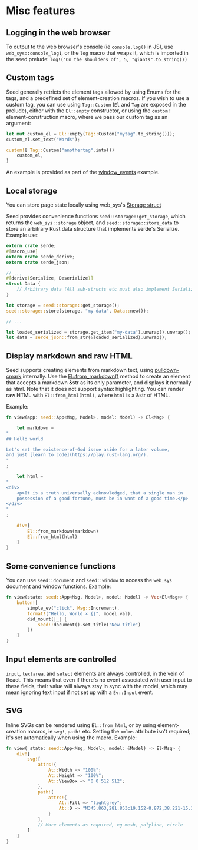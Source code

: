 # Misc features

## Logging in the web browser
To output to the web browser's console (ie `console.log()` in JS), use `web_sys::console_log1`,
or the `log` macro that wraps it, which is imported in the seed prelude: 
`log!("On the shoulders of", 5, "giants".to_string())`

## Custom tags
Seed generally retricts the element tags allowed by using Enums for the tags, and
a predefined set of element-creation macros. If you wish to use a custom tag, you can
use using `Tag::Custom` (`El` and `Tag` are
exposed in the prelude), either with the `El::empty` constructor, or using the `custom!`
element-construction macro, where we pass our custom tag as an argument:
```rust
let mut custom_el = El::empty(Tag::Custom("mytag".to_string()));
custom_el.set_text("Words");

custom![ Tag::Custom("anothertag".into())
    custom_el,
]
```
An example is provided as part of the [window_events](https://github.com/David-OConnor/seed/tree/master/examples/todomvc)
example.

## Local storage
You can store page state locally using web_sys's [Storage struct](https://rustwasm.github.io/wasm-bindgen/api/web_sys/struct.Storage.html)

Seed provides convenience functions `seed::storage::get_storage`, which returns 
the `web_sys::storage` object, and `seed::storage::store_data` to store an arbitrary
Rust data structure that implements serde's Serialize. Example use:

```rust
extern crate serde;
#[macro_use]
extern crate serde_derive;
extern crate serde_json;

// ...
#[derive(Serialize, Deserialize)]
struct Data {
    // Arbitrary data (All sub-structs etc must also implement Serialize and Deserialize)
}

let storage = seed::storage::get_storage();
seed::storage::store(storage, "my-data", Data::new());

// ...

let loaded_serialized = storage.get_item("my-data").unwrap().unwrap();
let data = serde_json::from_str(&loaded_serialized).unwrap();
```

## Display markdown and raw HTML
Seed supports creating elements from markdown text, using [pulldown-cmark](https://github.com/raphlinus/pulldown-cmark)
internally. Use the [El::from_markdown()](https://docs.rs/seed/0.1.6/seed/dom_types/struct.El.html#method.from_markdown)
method to create an element that accepts a markdown &str as its only parameter, and displays
it normally as html. Note that it does not support syntax highlighting. You can render raw HTML with `El::from_html(html)`, where `html` is a 
&str of HTML.

Example:
```rust
fn view(app: seed::App<Msg, Model>, model: Model) -> El<Msg> {

    let markdown = 
"
## Hello world

Let's set the existence-of-God issue aside for a later volume,
and just [learn to code](https://play.rust-lang.org/).
"
;

    let html = 
"
<div>
    <p>It is a truth universally acknowledged, that a single man in 
    possession of a good fortune, must be in want of a good time.</p>
</div>
"
;
    
    div![
        El::from_markdown(markdown) 
        El::from_html(html) 
    ]
}

```

## Some convenience functions
You can use `seed::document` and `seed::window` to access the `web_sys` document
and window functions. Example:
```rust
fn view(state: seed::App<Msg, Model>, model: Model) -> Vec<El<Msg>> {
    button![ 
        simple_ev("click", Msg::Increment), 
        format!("Hello, World × {}", model.val),
        did_mount(|_| {
            seed::document().set_title("New title")
        })
    ]
}
```

## Input elements are controlled
`input`, `textarea`, and `select` elements are always controlled, in the vein of React.
This means that even if there's no event associated with user input to these fields, their
value will always stay in sync with the model, which may mean ignoring text input if
not set up with a `Ev::Input` event.


## SVG
Inline SVGs can be rendered using `El::from_html`, or by using element-creation macros, ie `svg!`,
`path!` etc. Setting the `xmlns` attribute isn't required; it's set automatically when using the macro. Example:

```rust
fn view(_state: seed::App<Msg, Model>, model: &Model) -> El<Msg> {
    div![
        svg![
            attrs!{
                At::Width => "100%";
                At::Height => "100%";
                At::ViewBox => "0 0 512 512";
            },
            path![ 
                attrs!{
                    At::Fill => "lightgrey";
                    At::D => "M345.863,281.853c19.152-8.872,38.221-15.344,56.1"  // etc
                }
            ],
            // More elements as required, eg mesh, polyline, circle
        ]
    ]
}



```
